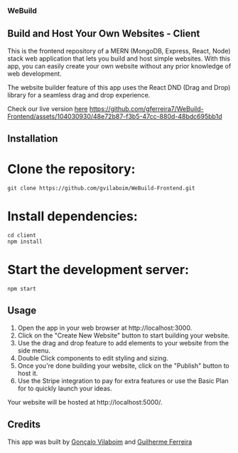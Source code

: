 ### WeBuild

## Build and Host Your Own Websites - Client

This is the frontend repository of a MERN (MongoDB, Express, React, Node) stack web application that lets you build and host simple websites. With this app, you can easily create your own website without any prior knowledge of web development.

The website builder feature of this app uses the React DND (Drag and Drop) library for a seamless drag and drop experience.

Check our live version [here](https://webuildproject.netlify.app)
https://github.com/gferreira7/WeBuild-Frontend/assets/104030930/48e72b87-f3b5-47cc-880d-48bdc695bb1d


## Installation

# Clone the repository:

```
git clone https://github.com/gvilaboim/WeBuild-Frontend.git
```

# Install dependencies:

```
cd client
npm install
```

# Start the development server:

```
npm start
```

## Usage

1. Open the app in your web browser at http://localhost:3000.
2. Click on the "Create New Website" button to start building your website.
3. Use the drag and drop feature to add elements to your website from the side menu.
4. Double Click components to edit styling and sizing.
5. Once you're done building your website, click on the "Publish" button to host it.
6. Use the Stripe integration to pay for extra features or use the Basic Plan for to quickly launch your ideas.

Your website will be hosted at http://localhost:5000/<your-website-name>.

## Credits

This app was built by [Gonçalo Vilaboim](https://github.com/gvilaboim) and [Guilherme Ferreira](https://github.com/gferreira7)
